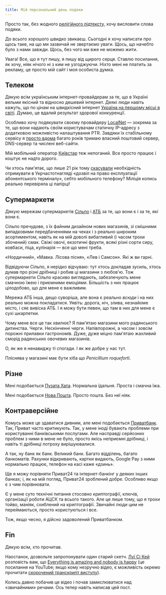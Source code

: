 ```yaml
---
title: Мій персональний день подяки
---
```


Просто так, без жодного [релігійного підтексту][1], хочу висловити слова подяки.

До всього хорошого швидко звикаєш. Сьогодні я хочу написати про щось таке, на що ми зазвичай не звертаємо уваги. Щось, що начебто було з нами завжди. Щось, без чого ми вже не можемо жити.

Увага! Все, що я тут пишу, я пишу від щирого серця. Ставлю посилання, як хочу, ніяк нічого ні з ким не узгоджуючи. Ніхто мені не платить за рекламу, це просто мій сайт і моя особиста думка.

## Телеком

Дякую всім українським інтернет-провайдерам за те, що в Україні вельми якісний та відносно дешевий інтернет. Деякі люди навіть кажуть, що по цінам на швидкісний інтернет [Україна на першому місці в світі][2]. Думаю, це вдалий результат здорової конкуренції.

Особливо хочу подякувати своєму провайдеру [LocalNet][3] — зокрема за те, що вони надають своїм користувачам статичну IP-адресу з додатковою можливістю налаштування PTR. Завдяки їх стабільному сервісу я [просто вдома][4] багато років тримаю власний поштовий сервер, DNS-сервер та числені веб-сайти.

Мій мобільний оператор [Київстар][5] теж непоганий. Все просто працює і коштує не надто дорого.

Чи хтось пам'ятає, що лише 21 рік тому [скасували][6] необхідність отримувати в Укрчастотнагляді «дозвіл на право експлуатації абонентського терміналу», себто мобільного телефону? Міліція колись реально перевіряла ці папірці!

## Супермаркети

Дякую мережам супермаркетів [Сільпо][7] і [АТБ][8] за те, що вони є і за те, _які_ вони є.

Сільпо пречудове, з їх файним дизайном нових магазинів, зі смішними випадковими передбаченнями на чеках і з реально широким асортиментом, навіть як на мій доволі вибагливий (і часом трохи збочений) смак. Свіжі овочі, екзотичні фрукти, всякі різні сорти сиру, ковбаси, піца, кулінарія — все що мені треба.

«Нордичний», «Мавка. Лісова пісня», «Лев і Самсон». Які ж ви гарні. 

Відвідуючи Сільпо, я нерідко відчуваю: тут хтось докладав зусиль, хтось думав про різні дрібниці і робив ці магазини з любов'ю. Тож супермаркети Сільпо красиво виглядають, забезпечують мене смачною їжею і приємними емоціями. Більшість з них працює цілодобово, що для мене є важливим.

Мережа АТБ інша, дещо суворіша, але вона є реально _всюди_ і на них реально можна покладатися. Уявіть: дорога, ніч, злива, незнайоме місто, і сяє вивіска АТБ. І я можу бути певен, що там в них для мене є сухі шкарпетки. 

Чому мене все це так хвилює? Я пам'ятаю магазини мого радянського дитинства. Черги. Нескінченні черги. Напівпорожні, а часом і зовсім порожні прилавки гастрономів. Дуже, дуже міцно пам'ятаю жахливий сморід радянських овочевих магазинів.

О, як же я ненавиджу ті спогади. І як же добре у нас тут.

Пліснява у магазині має бути хіба що _Penicillium roqueforti_. 

## Різне

Мені подобається [Пузата Хата][9]. Нормальна їдальня. Проста і смачна їжа.

Мені подобається [Нова Пошта][11]. Просто пошта. Без неї ніяк.

## Контраверсійне

Комусь може це здаватися дивним, але мені подобається [Приватбанк][10]. Так, Приват часто критикують. Так, у мене іноді бувають проблеми при користуванні банківськими послугами. Але насправді серйозних проблем з ними в мене не було, просто якісь неприємні дрібниці, і навіть ті дрібниці потроху вирішуювалися.

А так, ну банк як банк. Великий банк. Багато відділень, багато банкоматів. Рахунки відкривають, картки видають, Google Pay з ними нормально працює, телефон на касі каже «дзинь».

Ще я можу порівняти Приват24 та інтернет-банкінг у деяких інших банках; і, як на мій погляд, Приват24 зроблений добре. Особливо якщо є з чим порівнювати.

Є у мене суто технічні питання стосовно криптографії, ключів, організації роботи АЦСК та всього такого. Але це лише тому, що я трохи тойво, маніяк, схиблений на криптографії. Звичайні люди цим не переймаються, просто користуються і все.

Тож, якщо чесно, я дійсно задоволений Приватбанком.

## Fin

Дякую всім, хто прочитав.

Наостанок, дозвольте запропонувати один старий скетч. [Луї Сі Кей][12] розповість вам, що <span lang="en" markdown="1">[Everything is amazing and nobody is happy][13]</span> (це посилання на YouTube; якщо кому незручно відео, є можливість окремо прочитати [скорочений транскрипт виступу][14]).

Колись давно побачив це відео і почав замислюватися над «звичайними» речами. Ось тепер навіть написав цей пост.  

[1]: https://uk.wikipedia.org/wiki/%D0%94%D0%B5%D0%BD%D1%8C_%D0%BF%D0%BE%D0%B4%D1%8F%D0%BA%D0%B8
[2]: https://www.cable.co.uk/broadband/pricing/worldwide-comparison/
[3]: https://lan.ua/
[4]: https://home.kastaneda.kiev.ua/
[5]: https://kyivstar.ua/uk/mm
[6]: https://korrespondent.net/tech/7401-razresheniya-na-ispolzovanie-mobilok-uzhe-ne-nuzhno
[7]: https://silpo.ua/
[8]: https://www.atbmarket.com/uk
[9]: https://puzatahata.ua/
[10]: https://privatbank.ua/
[11]: https://novaposhta.ua/
[12]: https://uk.wikipedia.org/wiki/%D0%9B%D1%83%D1%97_%D0%A1%D1%96_%D0%9A%D0%B5%D0%B9
[13]: https://www.youtube.com/watch?v=q8LaT5Iiwo4>
[14]: https://www.theeducationist.info/everything-amazing-nobody-happy/